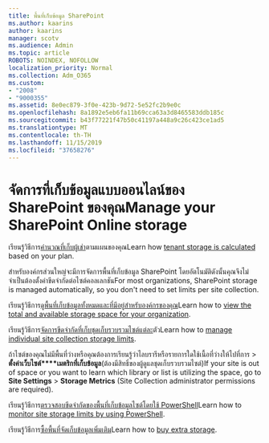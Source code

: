 ```yaml
---
title: พื้นที่เก็บข้อมูล SharePoint
ms.author: kaarins
author: kaarins
manager: scotv
ms.audience: Admin
ms.topic: article
ROBOTS: NOINDEX, NOFOLLOW
localization_priority: Normal
ms.collection: Adm_O365
ms.custom:
- "2008"
- "9000355"
ms.assetid: 8e0ec879-3f0e-423b-9d72-5e52fc2b9e0c
ms.openlocfilehash: 8a1892e5eb6fa11b69cca63a3d8465583ddb185c
ms.sourcegitcommit: b43f77221f47b50c41197a448a9c26c423ce1ad5
ms.translationtype: MT
ms.contentlocale: th-TH
ms.lasthandoff: 11/15/2019
ms.locfileid: "37658276"
---
```

# <a name="manage-your-sharepoint-online-storage"></a><span data-ttu-id="6540e-102">จัดการที่เก็บข้อมูลแบบออนไลน์ของ SharePoint ของคุณ</span><span class="sxs-lookup"><span data-stu-id="6540e-102">Manage your SharePoint Online storage</span></span>

<span data-ttu-id="6540e-103">เรียนรู้วิธีการ[คำนวณที่เก็บผู้เช่า](https://docs.microsoft.com/office365/servicedescriptions/sharepoint-online-service-description/sharepoint-online-limits?redirectedfrom=MSDN#limits-by-plan)ตามแผนของคุณ</span><span class="sxs-lookup"><span data-stu-id="6540e-103">Learn how [tenant storage is calculated](https://docs.microsoft.com/office365/servicedescriptions/sharepoint-online-service-description/sharepoint-online-limits?redirectedfrom=MSDN#limits-by-plan) based on your plan.</span></span>

<span data-ttu-id="6540e-104">สำหรับองค์กรส่วนใหญ่จะมีการจัดการพื้นที่เก็บข้อมูล SharePoint โดยอัตโนมัติดังนั้นคุณจึงไม่จำเป็นต้องตั้งค่าขีดจำกัดต่อไซต์คอลเลกชัน</span><span class="sxs-lookup"><span data-stu-id="6540e-104">For most organizations, SharePoint storage is managed automatically, so you don't need to set limits per site collection.</span></span>

<span data-ttu-id="6540e-105">เรียนรู้วิธีการ[ดูพื้นที่เก็บข้อมูลทั้งหมดและที่มีอยู่สำหรับองค์กรของคุณ](https://docs.microsoft.com/sharepoint/manage-site-collection-storage-limits)</span><span class="sxs-lookup"><span data-stu-id="6540e-105">Learn how to [view the total and available storage space for your organization](https://docs.microsoft.com/sharepoint/manage-site-collection-storage-limits).</span></span>

<span data-ttu-id="6540e-106">เรียนรู้วิธีการ[จัดการขีดจำกัดที่เก็บชุดเก็บรวบรวมไซต์แต่ละ](https://docs.microsoft.com/sharepoint/manage-site-collection-storage-limits#manage-individual-site-storage-limits)ตัว</span><span class="sxs-lookup"><span data-stu-id="6540e-106">Learn how to [manage individual site collection storage limits](https://docs.microsoft.com/sharepoint/manage-site-collection-storage-limits#manage-individual-site-storage-limits).</span></span>

<span data-ttu-id="6540e-107">ถ้าไซต์ของคุณไม่มีพื้นที่ว่างหรือคุณต้องการเรียนรู้ว่าไลบรารีหรือรายการใดใช้เนื้อที่ว่างให้ไปที่การ > **ตั้งค่าเว็บไซต์\*\*\*\*เมตริกที่เก็บข้อมูล**(ต้องมีสิทธิ์ของผู้ดูแลชุดเก็บรวบรวมไซต์)</span><span class="sxs-lookup"><span data-stu-id="6540e-107">If your site is out of space or you want to learn which library or list is utilizing the space, go to **Site Settings** > **Storage Metrics** (Site Collection administrator permissions are required).</span></span>

<span data-ttu-id="6540e-108">เรียนรู้วิธีการ[ตรวจสอบขีดจำกัดของพื้นที่เก็บข้อมูลไซต์โดยใช้ PowerShell](https://docs.microsoft.com/sharepoint/manage-site-collection-storage-limits#monitor-site-storage-limits-by-using-powershell)</span><span class="sxs-lookup"><span data-stu-id="6540e-108">Learn how to [monitor site storage limits by using PowerShell](https://docs.microsoft.com/sharepoint/manage-site-collection-storage-limits#monitor-site-storage-limits-by-using-powershell).</span></span>

<span data-ttu-id="6540e-109">เรียนรู้วิธีการ[ซื้อพื้นที่จัดเก็บข้อมูลเพิ่มเติม](https://docs.microsoft.com/office365/admin/subscriptions-and-billing/add-storage-space)</span><span class="sxs-lookup"><span data-stu-id="6540e-109">Learn how to [buy extra storage](https://docs.microsoft.com/office365/admin/subscriptions-and-billing/add-storage-space).</span></span> 
  
